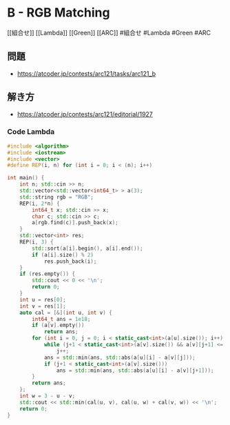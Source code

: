 # B - RGB Matching
[[組合せ]] [[Lambda]] [[Green]] [[ARC]]
#組合せ #Lambda #Green #ARC 

## 問題
- https://atcoder.jp/contests/arc121/tasks/arc121_b

## 解き方
- https://atcoder.jp/contests/arc121/editorial/1927

### Code Lambda
```c++
#include <algorithm>
#include <iostream>
#include <vector>
#define REP(i, n) for (int i = 0; i < (n); i++)

int main() {
    int n; std::cin >> n;
    std::vector<std::vector<int64_t> > a(3);
    std::string rgb = "RGB";
    REP(i, 2*n) {
        int64_t x; std::cin >> x;
        char c; std::cin >> c;
        a[rgb.find(c)].push_back(x);
    }
    std::vector<int> res;
    REP(i, 3) {
        std::sort(a[i].begin(), a[i].end());
        if (a[i].size() % 2)
            res.push_back(i);
    }
    if (res.empty()) {
        std::cout << 0 << '\n';
        return 0;
    }
    int u = res[0];
    int v = res[1];
    auto cal = [&](int u, int v) {
        int64_t ans = 1e18;
        if (a[v].empty())
            return ans;
        for (int i = 0, j = 0; i < static_cast<int>(a[u].size()); i++) {
            while (j+1 < static_cast<int>(a[v].size()) && a[v][j+1] <= a[u][i])
                j++;
            ans = std::min(ans, std::abs(a[u][i] - a[v][j]));
            if (j+1 < static_cast<int>(a[v].size()))
                ans = std::min(ans, std::abs(a[u][i] - a[v][j+1]));
        }
        return ans;
    };
    int w = 3 - u - v;
    std::cout << std::min(cal(u, v), cal(u, w) + cal(v, w)) << '\n';
    return 0;
}
```